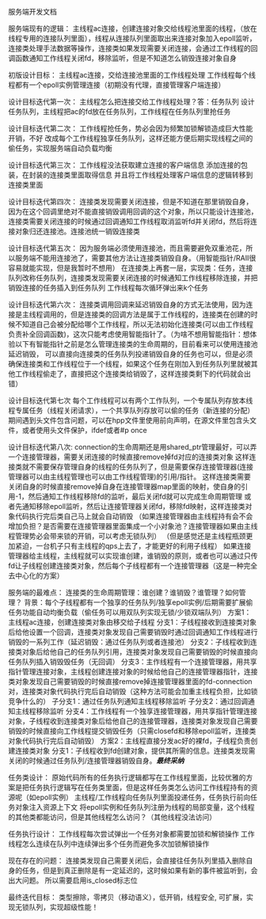 服务端开发文档

服务端现有的逻辑：
    主线程ac连接，创建连接对象交给线程池里面的线程，（放在线程专用的连接队列里面），线程从连接队列里面取出来连接对象加入epoll监听，连接类处理手法数据等操作，连接类如果发现需要关闭连接，会通过工作线程的回调函数通知工作线程关闭fd，移除监听，但是不知道怎么销毁连接对象自身

初版设计目标：
    主线程ac连接，交给连接池里面的工作线程处理
    工作线程每个线程都有一个epoll实例管理连接（初期没有代理，直接管理客户端连接）

设计目标迭代第一次：
    主线程怎么把连接交给工作线程处理？答：任务队列
    设计任务队列，主线程把ac的fd放在任务队列，工作线程在任务队列里抢任务

设计目标迭代第二次：
    工作线程抢任务，势必会因为频繁加锁解锁造成巨大性能开销，不好
    改成每个工作线程独享任务队列，这样还能方便后期实现线程之间的偷任务，实现服务端自动负载均衡

设计目标迭代第三次：
    工作线程没法获取建立连接的客户端信息
    添加连接的包装，在封装的连接类里面取得信息
    并且将工作线程处理客户端信息的逻辑转移到连接类里面

设计目标迭代第四次：
    连接类发现需要关闭连接，但是不知道在那里销毁自身，因为在这个回调里绝对不能直接销毁调用回调的这个对象，所以只能设计连接池，连接类需要关闭连接的时候通过回调通知工作线程取消监听fd并关闭fd，然后将连接对象归还连接池。连接池统一销毁连接类

设计目标迭代第五次：
    因为服务端必须使用连接池，而且需要避免双重池花，所以服务端不能用连接池了，需要其他方法让连接类销毁自身。（用智能指针/RAII很容易就能实现，但是我暂时不想用）
    在连接类上再套一层，实现类：任务，连接队列改称任务队列，连接类发现需要关闭连接的时候通知工作线程移除连接，并把销毁连接的任务插入到任务队列
    工作线程每次循环弹出来k个任务

设计目标迭代第六次：
    连接类调用回调来延迟销毁自身的方式无法使用，因为连接是主线程调用的，但是连接类的回调方法是属于工作线程的，连接类在创建的时候不知道自己会被分配给哪个工作线程，所以无法初始化连接类(可以由工作线程负责补全回调函数)，这次只能考虑使用智能指针了。（为啥不想用智能指针：想体验以下有智能指针之前是怎么管理连接类的生命周期的，目前看来可以使用连接池延迟销毁， 可以直接向连接类的任务队列投递销毁自身的任务也可以，但是必须确保连接类和工作线程位于一个线程，如果这个任务在刚加入到任务队列里就被其他工作线程偷走了，直接把这个连接类给销毁了，这样连接类剩下的代码就会出错）

设计目标迭代第七次
    每个工作线程可以有两个工作队列，一个专属队列存放本线程专属任务（线程关闭请求），一个共享队列存放可以偷的任务（新连接的分配）
    期间遇到头文件包含问题，可以在hpp文件里使用前向声明，在源文件里包含头文件，或者使用头文件保护，ifdef或者#p once

设计目标迭代第八次:
    connection的生命周期还是用shared_ptr管理最好，可以弄一个连接管理器，需要关闭连接的时候直接remove掉fd对应的连接类对象
    这样连接类就不需要保存管理自身的线程的任务队列了，但是需要保存连接管理器(连接管理器可以由主线程管理也可以由工作线程管理)的引用/指针。
    这样连接类需要关闭自身的时候直接remove掉自身在连接管理器map里面的映射，使自身的引用-1，然后通知工作线程移除fd的监听，最后关闭fd就可以完成生命周期管理
    或者先通知移除epoll监听，然后让连接管理器关闭fd，移除fd映射，这样连接类对象代码执行完后类自己马上就会自动销毁
    （如果连接管理器由主线程持有会不会增加负担？是否需要在连接管理器里面集成一个小对象池？连接管理器如果由主线程管理势必会带来锁的开销，可以考虑无锁队列）
    （但是感觉还是主线程瓶颈更加紧迫，一台机子只有主线程的qps上去了，才能更好的利用子线程）
    如果连接管理器给主线程，主线程就可以实现谁创建，谁销毁的原则，或者也可以通过只传fd让子线程创建连接类对象，然后每个子线程都有一个连接管理器（这是一种完全去中心化的方案）


服务端的最难点：
    连接类的生命周期管理：谁创建？谁销毁？谁管理？如何管理？
    背景：每个子线程都有一个独享的任务队列/独享epoll实例/后期需要扩展偷任务功能自动均衡负载（偷任务可以用双队列实现无锁/少锁双端队列）
    方案1：主线程ac连接，创建连接类对象由移交给子线程
        分支1：子线程接收到连接类对象后给他设置一个回调，连接类对象发现自己需要销毁时通过回调通知工作线程进行销毁的一系列工作（延迟销毁：通过任务队列或者连接池）
        分支2：子线程收到连接类对象后给他自己的任务队列引用，连接类对象发现自己需要销毁的时候直接向任务队列插入销毁毁任务（无回调）
        分支3：主作线程有一个连接管理器，用共享指针管理连接对象，主线程创建连接对象的时候给他自己的连接管理器指针，连接类对象发现自己需要销毁的时候直接remove掉连接管理器里面的fd-connection对，连接类对象代码执行完后自动销毁（这种方法可能会加重主线程负担，比如锁竞争什么的）
            子分支1：通过任务队列通知主线程移除监听
            子分支2：通过回调通知主线程移除监听
        分支4：工作线程有一个独享连接管理器，用共享指针管理连接对象，子线程收到连接类对象后给他自己的连接管理器，连接类对象发现自己需要销毁的时候直接向工作线程提交销毁任务（只需closefd和移除epoll监听，连接类对象代码执行完后自动销毁）
    方案2：主线程直接分发ac好的裸fd，子线程负责创建连接类对象
        分支1：子线程收到fd创建对象，提供其所需的信息。连接类发现需关闭的时候通过任务队列/连接管理器销毁自身。***最终采纳***


任务类设计：
    原始代码所有的任务执行逻辑都写在工作线程里面，比较优雅的方案是把任务执行逻辑写在任务类里面，但是这样任务类怎么访问工作线程持有的资源呢（如epoll实例）
    主线程/工作线程向任务队列里面投递任务，任务执行前向任务对象注入资源上下文
    将epoll实例和任务队列注册为线程的局部变量，这个线程的其他类都能访问，但是其他线程怎么访问？（其他线程没法访问）

任务执行设计：
    工作线程每次尝试弹出一个任务对象都需要加锁和解锁操作
    工作线程怎么连续在队列中连续弹出多个任务而避免多次加锁解锁操作

现在存在的问题：
    连接类发现自己需要关闭后，会直接往任务队列里插入删除自身的任务，但是到真正删除是有一定延迟的，这时候如果有新的事件被监听到，会出大问题。
    所以需要启用is_closed标志位

最终迭代目标：
    类型擦除，零拷贝（移动语义），低开销，线程安全, 可扩展，实现无锁队列，实现超级性能！

